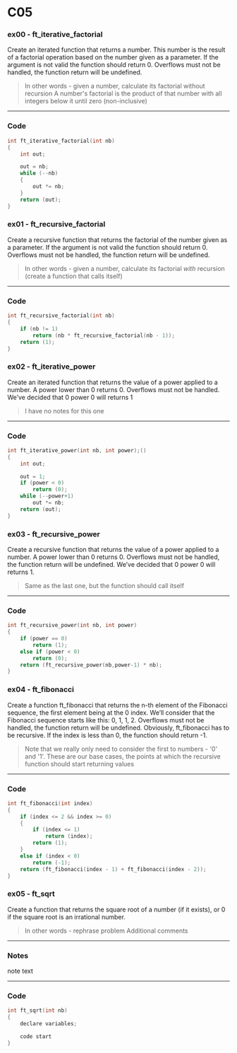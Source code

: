 # C05
### ex00 - ft_iterative_factorial
Create an iterated function that returns a number. This number is the result of a factorial operation based on the number given as a parameter. If the argument is not valid the function should return 0. Overflows must not be handled, the function return will be undefined.
> In other words - given a number, calculate its factorial without recursion
> A number's factorial is the product of that number with all integers below it until zero (non-inclusive)
___
### Code
```C
int	ft_iterative_factorial(int nb)
{
	int out;

	out = nb;
	while (--nb)
	{
		out *= nb;
	}
	return (out);
}
```
### ex01 - ft_recursive_factorial
Create a recursive function that returns the factorial of the number given as a parameter. If the argument is not valid the function should return 0. Overflows must not be handled, the function return will be undefined.
> In other words - given a number, calculate its factorial *with* recursion (create a function that calls itself)
___
### Code
```C
int	ft_recursive_factorial(int nb)
{
	if (nb != 1)
		return (nb * ft_recursive_factorial(nb - 1));
	return (1);
}
```
### ex02 - ft_iterative_power
Create an iterated function that returns the value of a power applied to a number. A power lower than 0 returns 0. Overflows must not be handled. We’ve decided that 0 power 0 will returns 1
> I have no notes for this one
___
### Code
```C
int	ft_iterative_power(int nb, int power);()
{
	int	out;

	out = 1;
	if (power < 0)
		return (0);
	while (--power+1)
		out *= nb;
	return (out);
}
```
### ex03 - ft_recursive_power
Create a recursive function that returns the value of a power applied to a number. A power lower than 0 returns 0. Overflows must not be handled, the function return will be undefined. We’ve decided that 0 power 0 will returns 1.
> Same as the last one, but the function should call itself
___
### Code
```C
int	ft_recursive_power(int nb, int power)
{
	if (power == 0)
		return (1);
	else if (power < 0)
		return (0);
	return (ft_recursive_power(nb,power-1) * nb);
}
```
### ex04 - ft_fibonacci
Create a function ft_fibonacci that returns the n-th element of the Fibonacci sequence, the first element being at the 0 index. We’ll consider that the Fibonacci sequence starts like this: 0, 1, 1, 2. Overflows must not be handled, the function return will be undefined. Obviously, ft_fibonacci has to be recursive. If the index is less than 0, the function should return -1.
> Note that we really only need to consider the first to numbers - '0' and '1'. These are our base cases, the points at which the recursive function should start returning values
___
### Code
```C
int	ft_fibonacci(int index)
{
	if (index <= 2 && index >= 0)
	{
		if (index <= 1)
			return (index);
		return (1);
	}
	else if (index < 0)
		return (-1);
	return (ft_fibonacci(index - 1) + ft_fibonacci(index - 2));
}
```
### ex05 - ft_sqrt
Create a function that returns the square root of a number (if it exists), or 0 if the square root is an irrational number.
> In other words - rephrase problem
> Additional comments
___
### Notes
note text
___
### Code
```C
int	ft_sqrt(int nb)
{
	declare variables;

	code start
}
```
